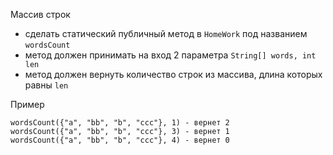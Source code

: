 Массив строк
- сделать статический публичный метод в `HomeWork` под названием `wordsCount`
- метод должен принимать на вход 2 параметра `String[] words, int len`
- метод должен вернуть количество строк из массива, длина которых равны `len`

Пример
```
wordsCount({"a", "bb", "b", "ccc"}, 1) - вернет 2
wordsCount({"a", "bb", "b", "ccc"}, 3) - вернет 1
wordsCount({"a", "bb", "b", "ccc"}, 4) - вернет 0
```